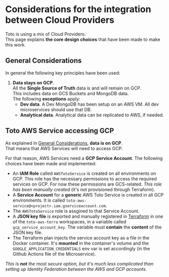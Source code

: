 # Considerations for the integration between Cloud Providers
Toto is using a mix of Cloud Providers. <br>
This page explains **the core design choices** that have been made to make this work. 

## General Considerations
In general the following key principles have been used: 
1. **Data stays on GCP**. <br>
All the **Single Source of Truth** data is and will remain on GCP. <br>
This includes data on GCS Buckets and MongoDB data. <br>
The following **exceptions** apply: 
    * **Dev data**. A Dev MongoDB has been setup on an AWS VM. All dev microservices should use that DB. 
    * **Analytical data**. Analytical data can be replicated to AWS, if needed.


## Toto AWS Service accessing GCP
As explained in [General Considerations](#general-considerations), **data is on GCP**. <br>
That means that AWS Services will need to access GCP. <br>

For that reason, AWS Services need a **GCP Service Account**. The following choices have been made and implemented: 
* An **IAM Role** called `AWSTotoService` is created on all environments on GCP. This role has the necessary permissions to access the required services on GCP. For now these permissions are GCS-related. *This role has been manually created* (it's not provisioned through Terraform).
* A **Service Account** for a **generic** AWS Toto Service is created in all GCP environments. It is called `toto-aws-service@<project>.iam.gserviceaccount.com`. 
* The `AWSTotoService` role is assgined to that Service Account.
* A **JSON key file** is exported and manually registered in [Terraform](https://app.terraform.io) in one of the `toto-aws-terra` workspaces, in a variable called `gcp_service_account_key`. The variable must **contain** the **content** of the JSON key file.
* The Terraform plan injects the service account key as a file in the Docker container. It's **mounted** in the container's volume and the `GOOGLE_APPLICATION_CREDENTIALS` env var is set accordingly (in the Github Actions file of the Microservice).

*This is **not** the most secure option, but it's much less complicated than setting up Identity Federation between the AWS and GCP accounts.*